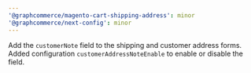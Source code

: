 ```yaml
---
'@graphcommerce/magento-cart-shipping-address': minor
'@graphcommerce/next-config': minor
---
```


Add the `customerNote` field to the shipping and customer address forms. Added configuration `customerAddressNoteEnable` to enable or disable the field.
